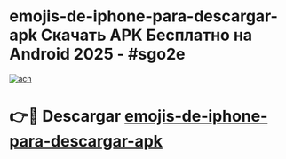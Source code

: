 # emojis-de-iphone-para-descargar-apk Скачать APK Бесплатно на Android 2025 - #sgo2e

[![acn](https://github.com/user-attachments/assets/0f9c940e-d8b0-45ae-aac7-cd30a18b3e1c)](https://apps.freeplayer.one?title=emojis-de-iphone-para-descargar-apk&ref=9RF)

# 👉🔴 Descargar [emojis-de-iphone-para-descargar-apk](https://apps.freeplayer.one?title=emojis-de-iphone-para-descargar-apk&ref=9RF)
